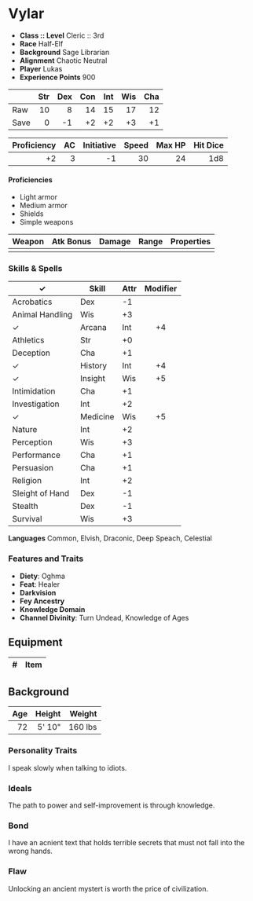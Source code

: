# Vylar

* **Class :: Level** Cleric :: 3rd
* **Race** Half-Elf
* **Background** Sage Librarian
* **Alignment** Chaotic Neutral
* **Player** Lukas
* **Experience Points** 900


|      |Str  | Dex  | Con  | Int  | Wis  | Cha
| ---  | --: | --:  | --:  | --:  | --:  | --:
| Raw  |  10 |   8  |  14  |  15  |  17  |  12
| Save |   0 |  -1  |  +2  |  +2  |  +3  |  +1



Proficiency | AC  | Initiative | Speed | Max HP | Hit Dice
----------: | --: | ---------: | ----: | -----: | -------:
         +2 |  3  |        -1  | 30    |     24 | 1d8

#### Proficiencies
* Light armor
* Medium armor
* Shields
* Simple weapons


Weapon         | Atk Bonus | Damage     | Range   | Properties
------         | :-------: | -----:     | :---:   | ----------
               |           |            |         | 


### Skills & Spells
 ✓ | Skill           | Attr | Modifier
---| --------------- | ---- | :-------:
 | Acrobatics        | Dex  | -1
 | Animal Handling   | Wis  | +3
✓| Arcana            | Int  | +4
 | Athletics         | Str  | +0
 | Deception         | Cha  | +1
✓| History           | Int  | +4
✓| Insight           | Wis  | +5
 | Intimidation      | Cha  | +1
 | Investigation     | Int  | +2
✓| Medicine          | Wis  | +5
 | Nature            | Int  | +2
 | Perception        | Wis  | +3
 | Performance       | Cha  | +1
 | Persuasion        | Cha  | +1
 | Religion          | Int  | +2
 | Sleight of Hand   | Dex  | -1
 | Stealth           | Dex  | -1
 | Survival          | Wis  | +3


**Languages**
Common, Elvish, Draconic, Deep Speach, Celestial

### Features and Traits
* **Diety**: Oghma
* **Feat**: Healer
* **Darkvision**
* **Fey Ancestry**
* **Knowledge Domain**
* **Channel Divinity**: Turn Undead, Knowledge of Ages

## Equipment
\#  | Item
--: | ---------


## Background

Age | Height | Weight  | 
--: | -----: | ------: | 
72  | 5' 10" | 160 lbs | 

### Personality Traits
I speak slowly when talking to idiots.

### Ideals
The path to power and self-improvement is through knowledge.

### Bond
I have an acnient text that holds terrible secrets that must not fall into the wrong hands.

### Flaw
Unlocking an ancient mystert is worth the price of civilization.